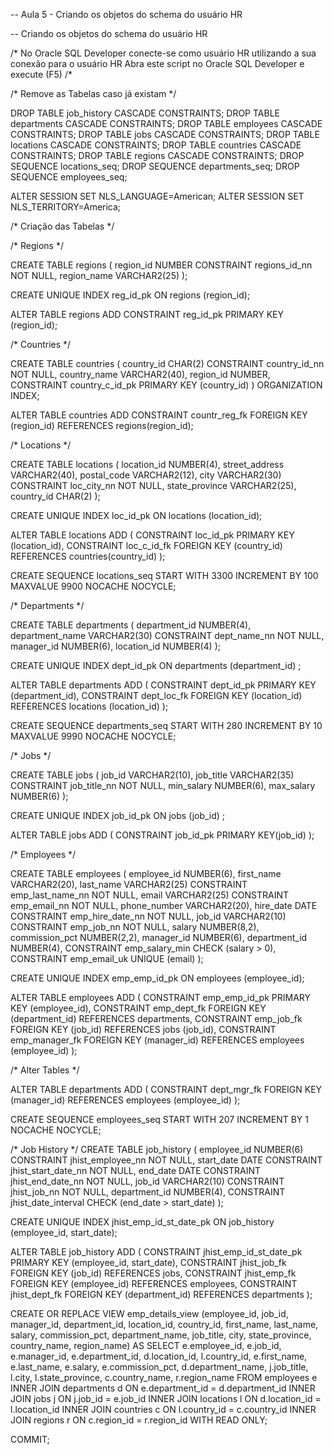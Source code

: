 -- Aula 5 - Criando os objetos do schema do usuário HR

-- Criando os objetos do schema do usuário HR

/*
 No Oracle SQL Developer conecte-se como usuário HR utilizando a sua conexão para o usuário HR
 Abra este script no Oracle SQL Developer e execute (F5)
/*

/*
  Remove as Tabelas caso já existam
*/


DROP TABLE job_history CASCADE CONSTRAINTS;
DROP TABLE departments CASCADE CONSTRAINTS;
DROP TABLE employees CASCADE CONSTRAINTS;
DROP TABLE jobs CASCADE CONSTRAINTS;
DROP TABLE locations CASCADE CONSTRAINTS;
DROP TABLE countries CASCADE CONSTRAINTS;
DROP TABLE regions CASCADE CONSTRAINTS;
DROP SEQUENCE locations_seq;
DROP SEQUENCE departments_seq;
DROP SEQUENCE employees_seq;


ALTER SESSION SET NLS_LANGUAGE=American;
ALTER SESSION SET NLS_TERRITORY=America;

/*
  Criação das Tabelas
*/

/* Regions */

CREATE TABLE regions (
  region_id NUMBER CONSTRAINT regions_id_nn NOT NULL,
  region_name VARCHAR2(25)
);

CREATE UNIQUE INDEX reg_id_pk
ON regions (region_id);

ALTER TABLE regions
ADD CONSTRAINT reg_id_pk
PRIMARY KEY (region_id);

/* Countries */

CREATE TABLE countries (
  country_id CHAR(2) CONSTRAINT  country_id_nn NOT NULL,
  country_name VARCHAR2(40),
  region_id NUMBER,
  CONSTRAINT country_c_id_pk PRIMARY KEY (country_id)
)
ORGANIZATION INDEX;

ALTER TABLE countries
ADD CONSTRAINT countr_reg_fk
FOREIGN KEY (region_id)
REFERENCES regions(region_id);

/* Locations */

CREATE TABLE locations (
  location_id    NUMBER(4),
  street_address VARCHAR2(40),
  postal_code    VARCHAR2(12),
  city       VARCHAR2(30) CONSTRAINT loc_city_nn  NOT NULL,
  state_province VARCHAR2(25),
  country_id     CHAR(2)
);

CREATE UNIQUE INDEX loc_id_pk
ON locations (location_id);

ALTER TABLE locations
ADD (
    CONSTRAINT loc_id_pk PRIMARY KEY (location_id),
    CONSTRAINT loc_c_id_fk FOREIGN KEY (country_id) REFERENCES countries(country_id)
);

CREATE SEQUENCE locations_seq
  START WITH     3300
  INCREMENT BY   100
  MAXVALUE       9900
  NOCACHE
  NOCYCLE;

/* Departments */


CREATE TABLE departments (
  department_id    NUMBER(4),
  department_name  VARCHAR2(30) CONSTRAINT  dept_name_nn  NOT NULL,
  manager_id       NUMBER(6),
  location_id      NUMBER(4)
);

CREATE UNIQUE INDEX dept_id_pk
ON departments (department_id) ;

ALTER TABLE departments
ADD (
  CONSTRAINT dept_id_pk PRIMARY KEY (department_id),
  CONSTRAINT dept_loc_fk FOREIGN KEY (location_id) REFERENCES locations (location_id)
);

CREATE SEQUENCE departments_seq
  START WITH     280
  INCREMENT BY   10
  MAXVALUE       9990
  NOCACHE
  NOCYCLE;

/* Jobs */

CREATE TABLE jobs (
  job_id         VARCHAR2(10),
  job_title      VARCHAR2(35) CONSTRAINT job_title_nn  NOT NULL,
  min_salary     NUMBER(6),
  max_salary     NUMBER(6)
);

CREATE UNIQUE INDEX job_id_pk
ON jobs (job_id) ;

ALTER TABLE jobs
ADD (
  CONSTRAINT job_id_pk PRIMARY KEY(job_id)
);


/* Employees */

CREATE TABLE employees (
  employee_id    NUMBER(6),
  first_name     VARCHAR2(20),
  last_name      VARCHAR2(25) CONSTRAINT emp_last_name_nn  NOT NULL,
  email          VARCHAR2(25) CONSTRAINT emp_email_nn  NOT NULL,
  phone_number   VARCHAR2(20),
  hire_date      DATE CONSTRAINT emp_hire_date_nn  NOT NULL,
  job_id         VARCHAR2(10) CONSTRAINT emp_job_nn  NOT NULL,
  salary         NUMBER(8,2),
  commission_pct NUMBER(2,2),
  manager_id     NUMBER(6),
  department_id  NUMBER(4),
  CONSTRAINT     emp_salary_min CHECK (salary > 0),
  CONSTRAINT     emp_email_uk UNIQUE (email)
);

CREATE UNIQUE INDEX emp_emp_id_pk
ON employees (employee_id);


ALTER TABLE employees
ADD (
  CONSTRAINT emp_emp_id_pk
    PRIMARY KEY (employee_id),
  CONSTRAINT emp_dept_fk
    FOREIGN KEY (department_id) REFERENCES departments,
  CONSTRAINT emp_job_fk
    FOREIGN KEY (job_id) REFERENCES jobs (job_id),
  CONSTRAINT emp_manager_fk
    FOREIGN KEY (manager_id) REFERENCES employees (employee_id)
);

/* Alter Tables */

ALTER TABLE departments
ADD (
  CONSTRAINT dept_mgr_fk
    FOREIGN KEY (manager_id)
    REFERENCES employees (employee_id)
);

CREATE SEQUENCE employees_seq
  START WITH     207
  INCREMENT BY   1
  NOCACHE
  NOCYCLE;


/* Job History */
CREATE TABLE job_history (
  employee_id   NUMBER(6) CONSTRAINT    jhist_employee_nn  NOT NULL,
  start_date    DATE CONSTRAINT    jhist_start_date_nn  NOT NULL,
  end_date      DATE CONSTRAINT    jhist_end_date_nn  NOT NULL,
  job_id        VARCHAR2(10) CONSTRAINT    jhist_job_nn  NOT NULL,
  department_id NUMBER(4),
  CONSTRAINT    jhist_date_interval CHECK (end_date > start_date)
);

CREATE UNIQUE INDEX jhist_emp_id_st_date_pk
ON job_history (employee_id, start_date);

ALTER TABLE job_history
ADD (
  CONSTRAINT jhist_emp_id_st_date_pk
    PRIMARY KEY (employee_id, start_date),
  CONSTRAINT     jhist_job_fk
    FOREIGN KEY (job_id) REFERENCES jobs,
  CONSTRAINT     jhist_emp_fk
    FOREIGN KEY (employee_id) REFERENCES employees,
  CONSTRAINT     jhist_dept_fk
    FOREIGN KEY (department_id) REFERENCES departments
);



CREATE OR REPLACE VIEW emp_details_view
  (employee_id,
   job_id,
   manager_id,
   department_id,
   location_id,
   country_id,
   first_name,
   last_name,
   salary,
   commission_pct,
   department_name,
   job_title,
   city,
   state_province,
   country_name,
   region_name)
AS
SELECT
  e.employee_id,
  e.job_id,
  e.manager_id,
  e.department_id,
  d.location_id,
  l.country_id,
  e.first_name,
  e.last_name,
  e.salary,
  e.commission_pct,
  d.department_name,
  j.job_title,
  l.city,
  l.state_province,
  c.country_name,
  r.region_name
FROM
  employees e
  INNER JOIN departments d ON e.department_id = d.department_id
  INNER JOIN jobs j ON j.job_id = e.job_id
  INNER JOIN locations l ON d.location_id = l.location_id
  INNER JOIN countries c ON l.country_id = c.country_id
  INNER JOIN regions r ON c.region_id = r.region_id
WITH READ ONLY;

COMMIT;
